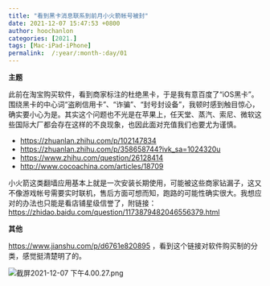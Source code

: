 ```yaml
---
title: "看到黑卡消息联系到前月小火箭帐号被封"
date: 2021-12-07 15:47:53 +0800
author: hoochanlon
categories: [2021.]
tags: [Mac·iPad·iPhone]
permalink:  /:year/:month-:day/01
---
```


**主题**

此前在淘宝购买软件，看到商家标注的杜绝黑卡，于是我有意百度了“iOS黑卡”。围绕黑卡的中心词“盗刷信用卡”、“诈骗”、“封号封设备”，我顿时感到触目惊心，确实要小心为是。其实这个问题也不光是在苹果上，任天堂、蒸汽、索尼、微软这些国际大厂都会存在这样的不良现象，也因此面对充值我们也要尤为谨慎。

* https://zhuanlan.zhihu.com/p/102147834
* https://zhuanlan.zhihu.com/p/358658744?ivk_sa=1024320u
* https://www.zhihu.com/question/26128414
* http://www.cocoachina.com/articles/18709

小火箭这类翻墙应用基本上就是一次安装长期使用，可能被这些商家钻漏子，这又不像游戏帐号需要实时联机，售后方面可想而知，跑路的可能性确实很大。<!-- more -->我想应对的办法也只能是看店铺星级信誉了，附链接：https://zhidao.baidu.com/question/1173879482046556379.html


**其他**

https://www.jianshu.com/p/d6761e820895 ，看到这个链接对软件购买制的分类，感觉挺清楚明了的。

![截屏2021-12-07 下午4.00.27.png](https://s2.loli.net/2021/12/07/MAVnXHYO713k5Tj.png)
